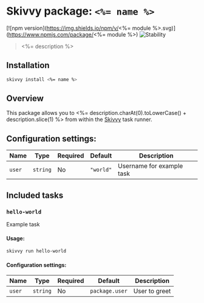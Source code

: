 # Skivvy package: `<%= name %>`
[![npm version](https://img.shields.io/npm/v/<%= module %>.svg)](https://www.npmjs.com/package/<%= module %>)
![Stability](https://img.shields.io/badge/stability-unstable-yellow.svg)

> <%= description %>


## Installation

```bash
skivvy install <%= name %>
```


## Overview

This package allows you to <%= description.charAt(0).toLowerCase() + description.slice(1) %> from within the [Skivvy](https://www.npmjs.com/package/skivvy) task runner.


## Configuration settings:

| Name | Type | Required | Default | Description |
| ---- | ---- | -------- | ------- | ----------- |
| `user` | `string` | No | `"world"` | Username for example task |


## Included tasks

### `hello-world`

Example task

#### Usage:

```bash
skivvy run hello-world
```


#### Configuration settings:

| Name | Type | Required | Default | Description |
| ---- | ---- | -------- | ------- | ----------- |
| `user` | `string` | No | `package.user` | User to greet |
